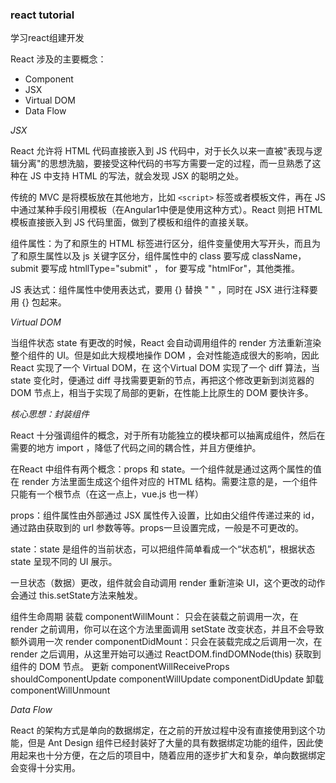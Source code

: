 ### react tutorial ###

学习react组建开发

React 涉及的主要概念：

- Component
- JSX
- Virtual  DOM
- Data Flow

*JSX*

React 允许将 HTML 代码直接嵌入到 JS 代码中，对于长久以来一直被"表现与逻辑分离"的思想洗脑，要接受这种代码的书写方需要一定的过程，而一旦熟悉了这种在 JS 中支持 HTML 的写法，就会发现 JSX 的聪明之处。

传统的 MVC 是将模板放在其他地方，比如 `<script>` 标签或者模板文件，再在 JS 中通过某种手段引用模板（在Angular1中便是使用这种方式）。React 则把 HTML 模板直接嵌入到 JS 代码里面，做到了模板和组件的直接关联。

组件属性：为了和原生的 HTML 标签进行区分，组件变量使用大写开头，而且为了和原生属性以及 js 关键字区分，组件属性中的 class 要写成 className，submit 要写成 htmllType="submit" ， for 要写成 "htmlFor"，其他类推。

JS 表达式：组件属性中使用表达式，要用 {} 替换 " " ，同时在 JSX 进行注释要用 {} 包起来。


 *Virtual DOM*

当组件状态 state 有更改的时候，React 会自动调用组件的 render 方法重新渲染整个组件的 UI。但是如此大规模地操作 DOM ，会对性能造成很大的影响，因此 React 实现了一个 Virtual DOM，在 这个Virtual DOM 实现了一个 diff 算法，当 state 变化时，便通过 diff 寻找需要更新的节点，再把这个修改更新到浏览器的 DOM 节点上，相当于实现了局部的更新，在性能上比原生的 DOM 要快许多。

*核心思想：封装组件*

React 十分强调组件的概念，对于所有功能独立的模块都可以抽离成组件，然后在需要的地方 import ，降低了代码之间的耦合性，并且方便维护。

在React 中组件有两个概念：props 和 state。一个组件就是通过这两个属性的值在 render 方法里面生成这个组件对应的 HTML 结构。需要注意的是，一个组件只能有一个根节点（在这一点上，vue.js 也一样）

props：组件属性由外部通过 JSX 属性传入设置，比如由父组件传递过来的 id，通过路由获取到的 url 参数等等。props一旦设置完成，一般是不可更改的。

state：state 是组件的当前状态，可以把组件简单看成一个“状态机”，根据状态 state 呈现不同的 UI 展示。

一旦状态（数据）更改，组件就会自动调用 render 重新渲染 UI，这个更改的动作会通过 this.setState方法来触发。

组件生命周期
装载
componentWillMount： 只会在装载之前调用一次，在 render 之前调用，你可以在这个方法里面调用 setState 改变状态，并且不会导致额外调用一次 render
componentDidMount：只会在装载完成之后调用一次，在 render 之后调用，从这里开始可以通过 ReactDOM.findDOMNode(this) 获取到组件的 DOM 节点。
更新
componentWillReceiveProps
shouldComponentUpdate
componentWillUpdate
componentDidUpdate
卸载
componentWillUnmount


*Data Flow*

React 的架构方式是单向的数据绑定，在之前的开放过程中没有直接使用到这个功能，但是 Ant Design 组件已经封装好了大量的具有数据绑定功能的组件，因此使用起来也十分方便，在之后的项目中，随着应用的逐步扩大和复杂，单向数据绑定会变得十分实用。